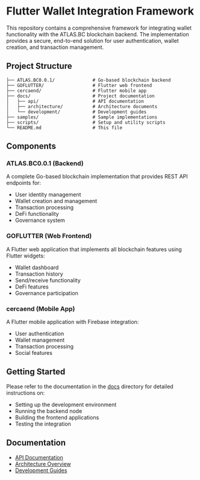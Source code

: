 # Flutter Wallet Integration Framework

This repository contains a comprehensive framework for integrating wallet functionality with the ATLAS.BC blockchain backend. The implementation provides a secure, end-to-end solution for user authentication, wallet creation, and transaction management.

## Project Structure

```
├── ATLAS.BC0.0.1/              # Go-based blockchain backend
├── GOFLUTTER/                  # Flutter web frontend
├── cercaend/                   # Flutter mobile app
├── docs/                       # Project documentation
│   ├── api/                    # API documentation
│   ├── architecture/           # Architecture documents
│   └── development/            # Development guides
├── samples/                    # Sample implementations
├── scripts/                    # Setup and utility scripts
└── README.md                   # This file
```

## Components

### ATLAS.BC0.0.1 (Backend)
A complete Go-based blockchain implementation that provides REST API endpoints for:
- User identity management
- Wallet creation and management
- Transaction processing
- DeFi functionality
- Governance system

### GOFLUTTER (Web Frontend)
A Flutter web application that implements all blockchain features using Flutter widgets:
- Wallet dashboard
- Transaction history
- Send/receive functionality
- DeFi features
- Governance participation

### cercaend (Mobile App)
A Flutter mobile application with Firebase integration:
- User authentication
- Wallet management
- Transaction processing
- Social features

## Getting Started

Please refer to the documentation in the [docs](docs/) directory for detailed instructions on:
- Setting up the development environment
- Running the backend node
- Building the frontend applications
- Testing the integration

## Documentation

- [API Documentation](docs/api/)
- [Architecture Overview](docs/architecture/)
- [Development Guides](docs/development/)